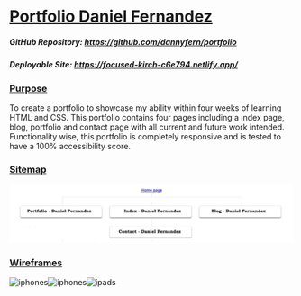 # <u>Portfolio Daniel Fernandez</u>

##### GitHub Repository: https://github.com/dannyfern/portfolio

##### Deployable Site: https://focused-kirch-c6e794.netlify.app/

### <u>Purpose</u>

To create a portfolio to showcase my ability within four weeks of learning HTML and CSS. This portfolio contains four pages including a index page, blog, portfolio and contact page with all current and future work intended. Functionality wise, this portfolio is completely responsive and is tested to have a 100% accessibility score. 

### <u>Sitemap</u> 

![](./docs/sitemap.JPG)

### <u>Wireframes</u>

![iphones](C:\Users\danie\projects\portfolio\docs\desktop.JPG)![iphones](C:\Users\danie\projects\portfolio\docs\iphones.JPG)![ipads](C:\Users\danie\projects\portfolio\docs\ipads.JPG)
